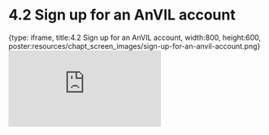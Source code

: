 # 4.2 Sign up for an AnVIL account
 
{type: iframe, title:4.2 Sign up for an AnVIL account, width:800, height:600, poster:resources/chapt_screen_images/sign-up-for-an-anvil-account.png}
![](https://sayumiyork.github.io/miniCURE-16S_Test/sign-up-for-an-anvil-account.html)
 

 
